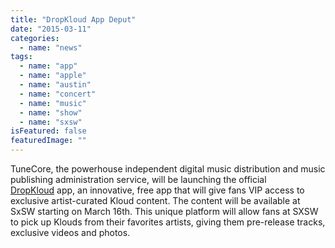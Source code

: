 ```yaml
---
title: "DropKloud App Deput"
date: "2015-03-11"
categories: 
  - name: "news"
tags: 
  - name: "app"
  - name: "apple"
  - name: "austin"
  - name: "concert"
  - name: "music"
  - name: "show"
  - name: "sxsw"
isFeatured: false
featuredImage: ""
---
```


TuneCore, the powerhouse independent digital music distribution and music publishing administration service, will be launching the official [DropKloud](http://www.dropkloud.com/) app, an innovative, free app that will give fans VIP access to exclusive artist-curated Kloud content. The content will be available at SxSW starting on March 16th. This unique platform will allow fans at SXSW to pick up Klouds from their favorites artists, giving them pre-release tracks, exclusive videos and photos.
